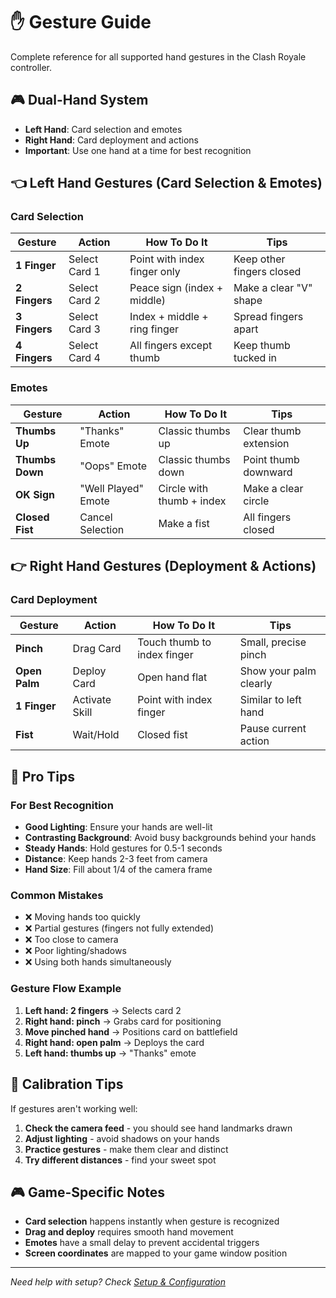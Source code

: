 # ✋ Gesture Guide

Complete reference for all supported hand gestures in the Clash Royale controller.

## 🎮 Dual-Hand System

- **Left Hand**: Card selection and emotes
- **Right Hand**: Card deployment and actions
- **Important**: Use one hand at a time for best recognition

## 👈 Left Hand Gestures (Card Selection & Emotes)

### Card Selection
| Gesture | Action | How To Do It | Tips |
|---------|--------|--------------|------|
| **1 Finger** | Select Card 1 | Point with index finger only | Keep other fingers closed |
| **2 Fingers** | Select Card 2 | Peace sign (index + middle) | Make a clear "V" shape |
| **3 Fingers** | Select Card 3 | Index + middle + ring finger | Spread fingers apart |
| **4 Fingers** | Select Card 4 | All fingers except thumb | Keep thumb tucked in |

### Emotes
| Gesture | Action | How To Do It | Tips |
|---------|--------|--------------|------|
| **Thumbs Up** | "Thanks" Emote | Classic thumbs up | Clear thumb extension |
| **Thumbs Down** | "Oops" Emote | Classic thumbs down | Point thumb downward |
| **OK Sign** | "Well Played" Emote | Circle with thumb + index | Make a clear circle |
| **Closed Fist** | Cancel Selection | Make a fist | All fingers closed |

## 👉 Right Hand Gestures (Deployment & Actions)

### Card Deployment
| Gesture | Action | How To Do It | Tips |
|---------|--------|--------------|------|
| **Pinch** | Drag Card | Touch thumb to index finger | Small, precise pinch |
| **Open Palm** | Deploy Card | Open hand flat | Show your palm clearly |
| **1 Finger** | Activate Skill | Point with index finger | Similar to left hand |
| **Fist** | Wait/Hold | Closed fist | Pause current action |

## 🎯 Pro Tips

### For Best Recognition
- **Good Lighting**: Ensure your hands are well-lit
- **Contrasting Background**: Avoid busy backgrounds behind your hands  
- **Steady Hands**: Hold gestures for 0.5-1 seconds
- **Distance**: Keep hands 2-3 feet from camera
- **Hand Size**: Fill about 1/4 of the camera frame

### Common Mistakes
- ❌ Moving hands too quickly
- ❌ Partial gestures (fingers not fully extended)
- ❌ Too close to camera
- ❌ Poor lighting/shadows
- ❌ Using both hands simultaneously

### Gesture Flow Example
1. **Left hand: 2 fingers** → Selects card 2
2. **Right hand: pinch** → Grabs card for positioning  
3. **Move pinched hand** → Positions card on battlefield
4. **Right hand: open palm** → Deploys the card
5. **Left hand: thumbs up** → "Thanks" emote

## 🔧 Calibration Tips

If gestures aren't working well:

1. **Check the camera feed** - you should see hand landmarks drawn
2. **Adjust lighting** - avoid shadows on your hands
3. **Practice gestures** - make them clear and distinct
4. **Try different distances** - find your sweet spot

## 🎮 Game-Specific Notes

- **Card selection** happens instantly when gesture is recognized
- **Drag and deploy** requires smooth hand movement
- **Emotes** have a small delay to prevent accidental triggers
- **Screen coordinates** are mapped to your game window position

---
*Need help with setup? Check [Setup & Configuration](setup.md)* 